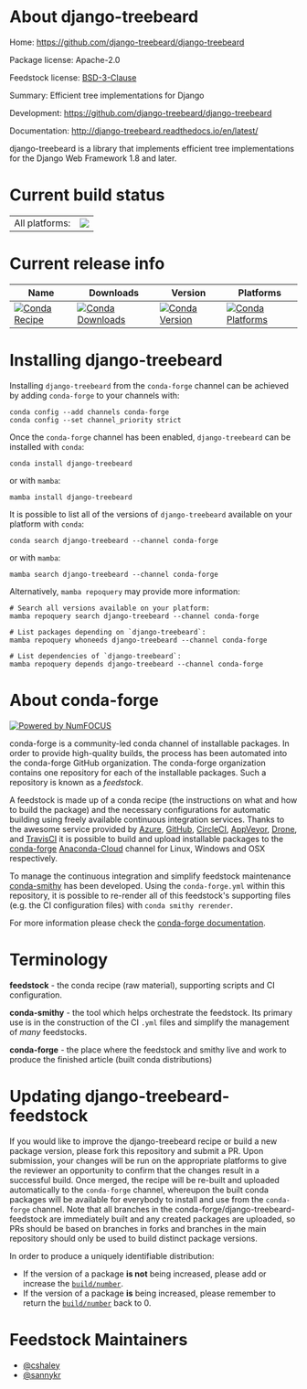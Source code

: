 About django-treebeard
======================

Home: https://github.com/django-treebeard/django-treebeard

Package license: Apache-2.0

Feedstock license: [BSD-3-Clause](https://github.com/conda-forge/django-treebeard-feedstock/blob/main/LICENSE.txt)

Summary: Efficient tree implementations for Django

Development: https://github.com/django-treebeard/django-treebeard

Documentation: http://django-treebeard.readthedocs.io/en/latest/

django-treebeard is a library that implements efficient
tree implementations for the Django Web Framework 1.8 and later.


Current build status
====================


<table><tr><td>All platforms:</td>
    <td>
      <a href="https://dev.azure.com/conda-forge/feedstock-builds/_build/latest?definitionId=3861&branchName=main">
        <img src="https://dev.azure.com/conda-forge/feedstock-builds/_apis/build/status/django-treebeard-feedstock?branchName=main">
      </a>
    </td>
  </tr>
</table>

Current release info
====================

| Name | Downloads | Version | Platforms |
| --- | --- | --- | --- |
| [![Conda Recipe](https://img.shields.io/badge/recipe-django--treebeard-green.svg)](https://anaconda.org/conda-forge/django-treebeard) | [![Conda Downloads](https://img.shields.io/conda/dn/conda-forge/django-treebeard.svg)](https://anaconda.org/conda-forge/django-treebeard) | [![Conda Version](https://img.shields.io/conda/vn/conda-forge/django-treebeard.svg)](https://anaconda.org/conda-forge/django-treebeard) | [![Conda Platforms](https://img.shields.io/conda/pn/conda-forge/django-treebeard.svg)](https://anaconda.org/conda-forge/django-treebeard) |

Installing django-treebeard
===========================

Installing `django-treebeard` from the `conda-forge` channel can be achieved by adding `conda-forge` to your channels with:

```
conda config --add channels conda-forge
conda config --set channel_priority strict
```

Once the `conda-forge` channel has been enabled, `django-treebeard` can be installed with `conda`:

```
conda install django-treebeard
```

or with `mamba`:

```
mamba install django-treebeard
```

It is possible to list all of the versions of `django-treebeard` available on your platform with `conda`:

```
conda search django-treebeard --channel conda-forge
```

or with `mamba`:

```
mamba search django-treebeard --channel conda-forge
```

Alternatively, `mamba repoquery` may provide more information:

```
# Search all versions available on your platform:
mamba repoquery search django-treebeard --channel conda-forge

# List packages depending on `django-treebeard`:
mamba repoquery whoneeds django-treebeard --channel conda-forge

# List dependencies of `django-treebeard`:
mamba repoquery depends django-treebeard --channel conda-forge
```


About conda-forge
=================

[![Powered by
NumFOCUS](https://img.shields.io/badge/powered%20by-NumFOCUS-orange.svg?style=flat&colorA=E1523D&colorB=007D8A)](https://numfocus.org)

conda-forge is a community-led conda channel of installable packages.
In order to provide high-quality builds, the process has been automated into the
conda-forge GitHub organization. The conda-forge organization contains one repository
for each of the installable packages. Such a repository is known as a *feedstock*.

A feedstock is made up of a conda recipe (the instructions on what and how to build
the package) and the necessary configurations for automatic building using freely
available continuous integration services. Thanks to the awesome service provided by
[Azure](https://azure.microsoft.com/en-us/services/devops/), [GitHub](https://github.com/),
[CircleCI](https://circleci.com/), [AppVeyor](https://www.appveyor.com/),
[Drone](https://cloud.drone.io/welcome), and [TravisCI](https://travis-ci.com/)
it is possible to build and upload installable packages to the
[conda-forge](https://anaconda.org/conda-forge) [Anaconda-Cloud](https://anaconda.org/)
channel for Linux, Windows and OSX respectively.

To manage the continuous integration and simplify feedstock maintenance
[conda-smithy](https://github.com/conda-forge/conda-smithy) has been developed.
Using the ``conda-forge.yml`` within this repository, it is possible to re-render all of
this feedstock's supporting files (e.g. the CI configuration files) with ``conda smithy rerender``.

For more information please check the [conda-forge documentation](https://conda-forge.org/docs/).

Terminology
===========

**feedstock** - the conda recipe (raw material), supporting scripts and CI configuration.

**conda-smithy** - the tool which helps orchestrate the feedstock.
                   Its primary use is in the construction of the CI ``.yml`` files
                   and simplify the management of *many* feedstocks.

**conda-forge** - the place where the feedstock and smithy live and work to
                  produce the finished article (built conda distributions)


Updating django-treebeard-feedstock
===================================

If you would like to improve the django-treebeard recipe or build a new
package version, please fork this repository and submit a PR. Upon submission,
your changes will be run on the appropriate platforms to give the reviewer an
opportunity to confirm that the changes result in a successful build. Once
merged, the recipe will be re-built and uploaded automatically to the
`conda-forge` channel, whereupon the built conda packages will be available for
everybody to install and use from the `conda-forge` channel.
Note that all branches in the conda-forge/django-treebeard-feedstock are
immediately built and any created packages are uploaded, so PRs should be based
on branches in forks and branches in the main repository should only be used to
build distinct package versions.

In order to produce a uniquely identifiable distribution:
 * If the version of a package **is not** being increased, please add or increase
   the [``build/number``](https://docs.conda.io/projects/conda-build/en/latest/resources/define-metadata.html#build-number-and-string).
 * If the version of a package **is** being increased, please remember to return
   the [``build/number``](https://docs.conda.io/projects/conda-build/en/latest/resources/define-metadata.html#build-number-and-string)
   back to 0.

Feedstock Maintainers
=====================

* [@cshaley](https://github.com/cshaley/)
* [@sannykr](https://github.com/sannykr/)

